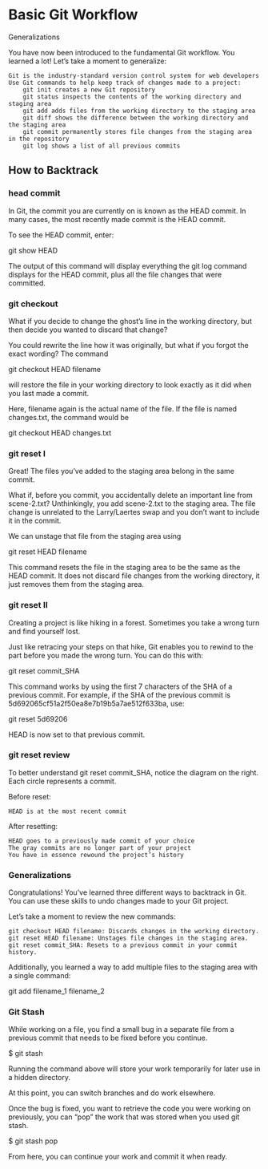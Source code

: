 # Basic Git Workflow
Generalizations

You have now been introduced to the fundamental Git workflow. You learned a lot! Let’s take a moment to generalize:

    Git is the industry-standard version control system for web developers
    Use Git commands to help keep track of changes made to a project:
        git init creates a new Git repository
        git status inspects the contents of the working directory and staging area
        git add adds files from the working directory to the staging area
        git diff shows the difference between the working directory and the staging area
        git commit permanently stores file changes from the staging area in the repository
        git log shows a list of all previous commits


## How to Backtrack

### head commit

In Git, the commit you are currently on is known as the HEAD commit. In many cases, the most recently made commit is the HEAD commit.

To see the HEAD commit, enter:

git show HEAD

The output of this command will display everything the git log command displays for the HEAD commit, plus all the file changes that were committed.


### git checkout

What if you decide to change the ghost’s line in the working directory, but then decide you wanted to discard that change?

You could rewrite the line how it was originally, but what if you forgot the exact wording? The command

git checkout HEAD filename

will restore the file in your working directory to look exactly as it did when you last made a commit.

Here, filename again is the actual name of the file. If the file is named changes.txt, the command would be

git checkout HEAD changes.txt





### git reset I

Great! The files you’ve added to the staging area belong in the same commit.

What if, before you commit, you accidentally delete an important line from scene-2.txt? Unthinkingly, you add scene-2.txt to the staging area. The file change is unrelated to the Larry/Laertes swap and you don’t want to include it in the commit.

We can unstage that file from the staging area using

git reset HEAD filename

This command resets the file in the staging area to be the same as the HEAD commit. It does not discard file changes from the working directory, it just removes them from the staging area.




### git reset II

Creating a project is like hiking in a forest. Sometimes you take a wrong turn and find yourself lost.

Just like retracing your steps on that hike, Git enables you to rewind to the part before you made the wrong turn. You can do this with:

git reset commit_SHA

This command works by using the first 7 characters of the SHA of a previous commit. For example, if the SHA of the previous commit is 5d692065cf51a2f50ea8e7b19b5a7ae512f633ba, use:

git reset 5d69206

HEAD is now set to that previous commit.




### git reset review

To better understand git reset commit_SHA, notice the diagram on the right. Each circle represents a commit.

Before reset:

    HEAD is at the most recent commit

After resetting:

    HEAD goes to a previously made commit of your choice
    The gray commits are no longer part of your project
    You have in essence rewound the project’s history




### Generalizations

Congratulations! You’ve learned three different ways to backtrack in Git. You can use these skills to undo changes made to your Git project.

Let’s take a moment to review the new commands:

    git checkout HEAD filename: Discards changes in the working directory.
    git reset HEAD filename: Unstages file changes in the staging area.
    git reset commit_SHA: Resets to a previous commit in your commit history.

Additionally, you learned a way to add multiple files to the staging area with a single command:

git add filename_1 filename_2




### Git Stash

While working on a file, you find a small bug in a separate file from a previous commit that needs to be fixed before you continue.

$ git stash

Running the command above will store your work temporarily for later use in a hidden directory.

At this point, you can switch branches and do work elsewhere.

Once the bug is fixed, you want to retrieve the code you were working on previously, you can “pop” the work that was stored when you used git stash.

$ git stash pop

From here, you can continue your work and commit it when ready.